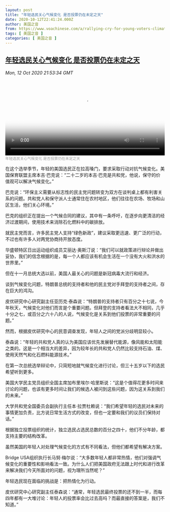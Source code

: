```yaml
---
layout: post
title: "年轻选民关心气候变化 是否投票仍在未定之天"
date: 2020-10-12T22:41:24.000Z
author: 美国之音
from: https://www.voachinese.com/a/rallying-cry-for-young-voters-climate-change-20201012/5618751.html
tags: [ 美国之音 ]
categories: [ 美国之音 ]
---
```

<!--1602542484000-->
[年轻选民关心气候变化 是否投票仍在未定之天](https://www.voachinese.com/a/rallying-cry-for-young-voters-climate-change-20201012/5618751.html)
------

<div>
<div><i>Mon, 12 Oct 2020 21:53:34 GMT</i></div><video poster="https://images.weserv.nl?url=gdb.voanews.com/6b946b78-622c-4478-aa30-70a8508e5ac1_tv_r1_s_w900.jpg" src="https://av.voanews.com/Videoroot/Pangeavideo/2020/10/6/6b/6b946b78-622c-4478-aa30-70a8508e5ac1_240p.mp4" style="width:100%" controls></video><div><small style="color: #999;">年轻选民关心气候变化 是否投票仍在未定之天</small></div><p>在这个选举季节，年轻的美国选民正在拉高嗓门，要求采取行动对抗气候变化。美国保育联盟主席本吉·巴克说：“二十二岁的本吉·巴克是共和党，他说，保守的价值观可以解决气候变化。”</p><p>巴克说：“环保主义需要从标志性的民主党问题转变为双方在谈判桌上都有利害关系的问题。共和党人和保守派人士通常住在农村地区，他们往往在农场、牧场和山区生活，他们关心环境。”</p><p>巴克的组织正在提出一个气候合同的建议，其中有一条呼吁，在逐步向更清洁的经济过渡期间，使用技术来消除石化燃料中的碳排放。</p><p>就民主党而言，许多民主党人支持“绿色新政”，建议采取更迅速、更广泛的行动，不过也有许多人对两党协商持开放态度。</p><p>华盛顿特区日出运动组织成员艾丽达·奥斯汀说：“我们可以就政策进行辩论并做出妥协，我们的信念根据的是，每一个人都应该有机会生活在一个没有大火和洪水的世界里。”</p><p>但在十一月总统大选以前，美国人最关心的问题是新冠病毒大流行和经济。</p><p>谈到气候变化问题，特朗普总统的支持者和他的民主党对手拜登的支持者之间，存在巨大的鸿沟。</p><p>皮优研究中心研究副主任亚历克·泰森说：“特朗普的支持者只有百分之十七说，今年秋天，气候变化对他们而言是个重要问题。但拜登的支持者看法大不相同，几乎十分之七，或百分之六十八的人说，气候变化是关系到他们投票的非常重要的问题。”</p><p>然而，根据皮优研究中心的民意调查发现，年轻人之间的党派分歧明显较小。</p><p>泰森说：“年轻的共和党人真的认为美国应该优先发展替代能源，像风能和太阳能之类的。这是一个相当大的差异，因为较年长的共和党人仍然比较支持石油、煤、使用天然气和化石燃料能源技术。”</p><p>在第一次总统选举辩论中，只简短地就气候变化进行讨论，但三十五岁以下的选民希望听到更多。</p><p>美国大学民主党员组织全国主席加布里埃尔·哈里斯说：“这是个值得花更多时间来讨论的问题，也该有更多时间让我们的候选人被问到这些问题，因为这关系到我们的未来。”</p><p>大学共和党全国委员会副执行主任本·拉贾杜赖说：“我们希望年轻的选民对未来的事情更加负责，比方说日常生活方式的改变，但也一定要和我们的议员们保持对话。”</p><p>根据独立投票组织的统计，独立选民占选民总数的百分之四十，他们不分年龄，都支持主要的结构改革。</p><p>虽然美国的年轻人对处理气候变化的方式有不同看法，但他们都希望有解决方案。</p><p>Bridge USA组织执行长马努·梅尔说：“大多数年轻人都非常热情，他们对强调气候变化的重要性和影响看法一致。为什么人们把美国政府无法跟上时代和进行改革来解决我们今天所面对的问题，视为理所当然呢？”</p><p>年轻选民现在面临的挑战是：把热情化为行动。</p><p>皮优研究中心研究副主任泰森说：“通常，年轻选民最终投票的还不到一半，而每四年都有一大堆讨论：年轻人的投票率会比过去高吗？而最直接的答案是，我们不知道。”</p>
</div>
